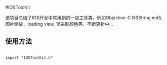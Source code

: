#IOSToolKit

该项目总结了IOS开发中常用到的一些工具类，例如Objective-C NSString md5, 图片缩放，loading view, 16进制颜色等，不断更新中...

## 使用方法

```objc

import "IOSToolKit.h"


```